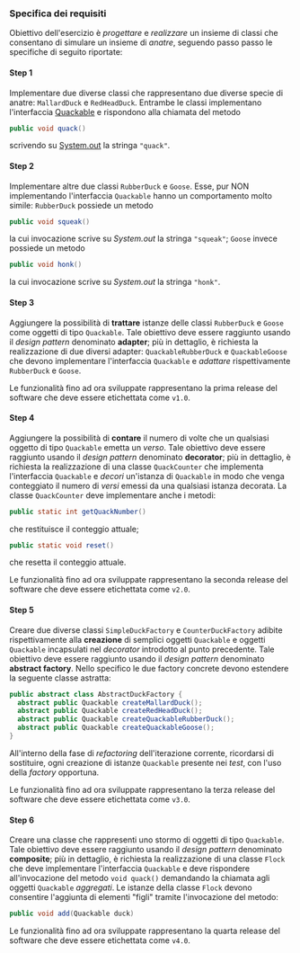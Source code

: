### Specifica dei requisiti

Obiettivo dell'esercizio è *progettare* e *realizzare* un insieme di classi
che consentano di simulare un insieme di *anatre*, seguendo passo passo le specifiche di seguito riportate:

#### Step 1
Implementare due diverse classi che rappresentano due diverse specie di anatre: `MallardDuck` e `RedHeadDuck`. Entrambe le classi implementano l'interfaccia [Quackable](src/main/java/it/uniupo/disit/sweng/lab06/Quackable.java) e rispondono alla chiamata del metodo
```java
public void quack()
```
scrivendo su [System.out](https://docs.oracle.com/javase/8/docs/api/java/lang/System.html#out) la stringa `"quack"`.

#### Step 2
Implementare altre due classi `RubberDuck` e `Goose`. Esse, pur NON implementando l'interfaccia `Quackable` hanno un comportamento molto simile: `RubberDuck` possiede un metodo
```java
public void squeak()
```
la cui invocazione scrive su *System.out* la stringa `"squeak"`; `Goose` invece possiede un metodo
```java
public void honk()
```
la cui invocazione scrive su *System.out* la stringa `"honk"`.

#### Step 3
Aggiungere la possibilità di **trattare** istanze delle classi `RubberDuck` e `Goose` come oggetti di tipo `Quackable`. Tale obiettivo deve essere raggiunto usando il *design pattern* denominato
**adapter**; più in dettaglio, è richiesta la realizzazione di due diversi adapter: `QuackableRubberDuck` e `QuackableGoose` che devono implementare l'interfaccia `Quackable` e *adattare* rispettivamente `RubberDuck` e `Goose`.

Le funzionalità fino ad ora sviluppate rappresentano la prima release del software che deve essere etichettata come `v1.0`.

#### Step 4
Aggiungere la possibilità di **contare** il numero di volte che un qualsiasi oggetto di tipo `Quackable` emetta un *verso*. Tale obiettivo deve essere raggiunto usando il *design pattern* denominato
**decorator**; più in dettaglio, è richiesta la realizzazione di una classe `QuackCounter` che implementa l'interfaccia `Quackable` e *decori* un'istanza di `Quackable` in modo che venga conteggiato il numero di *versi* emessi da una qualsiasi istanza decorata.
La classe `QuackCounter` deve implementare anche i metodi:
```java
public static int getQuackNumber()
```
che restituisce il conteggio attuale;
```java
public static void reset()
```
che resetta il conteggio attuale.

Le funzionalità fino ad ora sviluppate rappresentano la seconda release del software che deve essere etichettata come `v2.0`.


#### Step 5
Creare due diverse classi `SimpleDuckFactory` e `CounterDuckFactory` adibite rispettivamente alla **creazione** di semplici oggetti `Quackable` e oggetti `Quackable` incapsulati nel *decorator* introdotto al punto precedente. Tale obiettivo deve essere raggiunto usando il *design pattern* denominato **abstract factory**. Nello specifico le due factory concrete devono estendere la seguente classe astratta:
```java
public abstract class AbstractDuckFactory {
  abstract public Quackable createMallardDuck();
  abstract public Quackable createRedHeadDuck();
  abstract public Quackable createQuackableRubberDuck();
  abstract public Quackable createQuackableGoose();
}
```

All'interno della fase di *refactoring* dell'iterazione corrente, ricordarsi di sostituire, ogni creazione di istanze `Quackable` presente nei *test*, con l'uso della *factory* opportuna.

Le funzionalità fino ad ora sviluppate rappresentano la terza release del software che deve essere etichettata come `v3.0`.

#### Step 6
Creare una classe che rappresenti uno stormo di oggetti di tipo `Quackable`. Tale obiettivo deve essere raggiunto usando il *design pattern* denominato **composite**; più in dettaglio, è richiesta la realizzazione di una classe `Flock` che deve implementare l'interfaccia `Quackable` e deve rispondere all'invocazione del metodo `void quack()` demandando la chiamata agli oggetti `Quackable` *aggregati*.
Le istanze della classe `Flock` devono consentire l'aggiunta di elementi "figli" tramite l'invocazione del metodo:
```java
public void add(Quackable duck)
```

Le funzionalità fino ad ora sviluppate rappresentano la quarta release del software che deve essere etichettata come `v4.0`.

